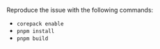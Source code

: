 Reproduce the issue with the following commands:

- `corepack enable`
- `pnpm install`
- `pnpm build`
